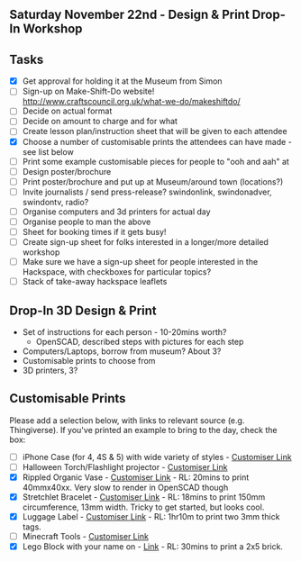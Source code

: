 ## Saturday November 22nd - Design & Print Drop-In Workshop

## Tasks

* [x] Get approval for holding it at the Museum from Simon
* [ ] Sign-up on Make-Shift-Do website! http://www.craftscouncil.org.uk/what-we-do/makeshiftdo/
* [ ] Decide on actual format
* [ ] Decide on amount to charge and for what
* [ ] Create lesson plan/instruction sheet that will be given to each attendee
* [x] Choose a number of customisable prints the attendees can have made - see list below
* [ ] Print some example customisable pieces for people to "ooh and aah" at
* [ ] Design poster/brochure
* [ ] Print poster/brochure and put up at Museum/around town (locations?)
* [ ] Invite journalists / send press-release? swindonlink, swindonadver, swindontv, radio?
* [ ] Organise computers and 3d printers for actual day
* [ ] Organise people to man the above
* [ ] Sheet for booking times if it gets busy!
* [ ] Create sign-up sheet for folks interested in a longer/more detailed workshop
* [ ] Make sure we have a sign-up sheet for people interested in the Hackspace, with checkboxes for particular topics?
* [ ] Stack of take-away hackspace leaflets

## Drop-In 3D Design & Print

* Set of instructions for each person - 10-20mins worth?
    * OpenSCAD, described steps with pictures for each step
* Computers/Laptops, borrow from museum? About 3?
* Customisable prints to choose from
* 3D printers, 3?


## Customisable Prints

Please add a selection below, with links to relevant source (e.g. Thingiverse).  If you've printed an example to bring to the day, check the box:

* [ ] iPhone Case (for 4, 4S & 5) with wide variety of styles - [Customiser Link](http://www.thingiverse.com/apps/customizer/run?thing_id=40703&code=f72f4ff762301c8e0e6012da841874d3)
* [ ] Halloween Torch/Flashlight projector - [Customiser Link](http://customizer.makerbot.com/things/494174/files/817292)
* [x] Rippled Organic Vase - [Customiser Link](http://www.thingiverse.com/apps/customizer/run?thing_id=477840) - RL: 20mins to print 40mmx40xx.  Very slow to render in OpenSCAD though
* [x] Stretchlet Bracelet - [Customiser Link](http://www.thingiverse.com/apps/customizer/run?thing_id=57810&code=b2aa4f0ee3e0da5703c1e367aac9a20a) - RL: 18mins to print 150mm circumference, 13mm width.  Tricky to get started, but looks cool.
* [x] Luggage Label - [Customiser Link](http://www.thingiverse.com/apps/customizer/run?thing_id=175150&code=d3f2685b7ccb1bc1d17e1759d52f2a6b) - RL: 1hr10m to print two 3mm thick tags.
* [ ] Minecraft Tools - [Customiser Link](http://www.thingiverse.com/apps/customizer/run?thing_id=355060&code=3f5f821e43dc25a4215621c6ea4744d7)
* [x] Lego Block with your name on - [Link](http://www.thingiverse.com/thing:340321) - RL: 30mins to print a 2x5 brick.
